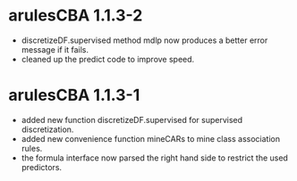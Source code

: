# arulesCBA 1.1.3-2
* discretizeDF.supervised method mdlp now produces a better error message if it fails.
* cleaned up the predict code to improve speed.

# arulesCBA 1.1.3-1

* added new function discretizeDF.supervised for supervised discretization.
* added new convenience function mineCARs to mine class association rules.
* the formula interface now parsed the right hand side to restrict the used predictors. 
